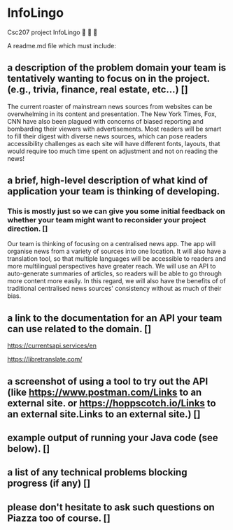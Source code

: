 # InfoLingo
Csc207 project InfoLingo 📰 📰 📰

A readme.md file which must include:
## a description of the problem domain your team is tentatively wanting to focus on in the project. (e.g., trivia, finance, real estate, etc…) []
The current roaster of mainstream news sources from websites can be overwhelming in its content and presentation. 
The New York Times, Fox, CNN have also been plagued with concerns of biased reporting and bombarding their viewers with advertisements. 
Most readers will be smart to fill their digest with diverse news sources, which can pose readers accessibility challenges as
each site will have different fonts, layouts, that would require too much time spent on adjustment and not on reading the news!

##  a brief, high-level description of what kind of application your team is thinking of developing.
###  This is mostly just so we can give you some initial feedback on whether your team might want to reconsider your project direction. []

Our team is thinking of focusing on a centralised news app. The app will organise news from a variety of sources into one 
location. It will also have a translation tool, so that multiple languages will be accessible to readers and more 
multilingual perspectives have greater reach. We will use an API to auto-generate summaries of articles, so readers 
will be able to go through more content more easily. In this regard, we will also have the benefits of
of traditional centralised news sources' consistency without as much of their bias.



## a link to the documentation for an API your team can use related to the domain. []
https://currentsapi.services/en 

https://libretranslate.com/


## a screenshot of using a tool to try out the API (like https://www.postman.com/Links to an external site. or https://hoppscotch.io/Links to an external site.Links to an external site.) []

## example output of running your Java code (see below). []

## a list of any technical problems blocking progress (if any) []

## please don't hesitate to ask such questions on Piazza too of course. []
